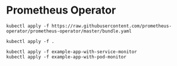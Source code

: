 # Prometheus Operator


```
kubectl apply -f https://raw.githubusercontent.com/prometheus-operator/prometheus-operator/master/bundle.yaml
```


```
kubectl apply -f .
```

```
kubectl apply -f example-app-with-service-monitor
kubectl apply -f example-app-with-pod-monitor
```
